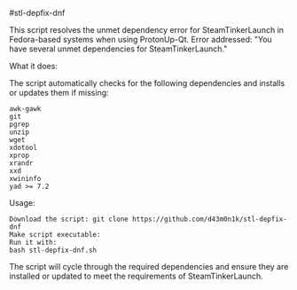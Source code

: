 #stl-depfix-dnf

This script resolves the unmet dependency error for SteamTinkerLaunch in Fedora-based systems when using ProtonUp-Qt.
Error addressed:
"You have several unmet dependencies for SteamTinkerLaunch."

What it does:

The script automatically checks for the following dependencies and installs or updates them if missing:

    awk-gawk
    git
    pgrep
    unzip
    wget
    xdotool
    xprop
    xrandr
    xxd
    xwininfo
    yad >= 7.2

Usage:

    Download the script: git clone https://github.com/d43m0n1k/stl-depfix-dnf
    Make script executable: 
    Run it with:
    bash stl-depfix-dnf.sh

The script will cycle through the required dependencies and ensure they are installed or updated to meet the requirements of SteamTinkerLaunch.
